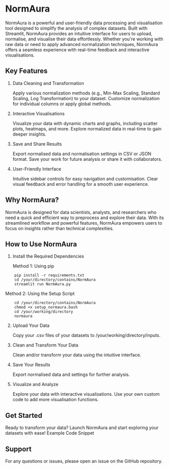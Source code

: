 # NormAura

NormAura is a powerful and user-friendly data processing and visualisation tool designed to simplify the analysis of complex datasets. Built with Streamlit, NormAura provides an intuitive interface for users to upload, normalise, and visualise their data effortlessly. Whether you're working with raw data or need to apply advanced normalization techniques, NormAura offers a seamless experience with real-time feedback and interactive visualisations.
## Key Features
1. Data Cleaning and Transformation
    
    Apply various normalization methods (e.g., Min-Max Scaling, Standard Scaling, Log Transformation) to your dataset.
    Customize normalization for individual columns or apply global methods.

2. Interactive Visualisations
    
    Visualize your data with dynamic charts and graphs, including scatter plots, heatmaps, and more.
    Explore normalized data in real-time to gain deeper insights.

3. Save and Share Results
    
    Export normalised data and normalisation settings in CSV or JSON format.
    Save your work for future analysis or share it with collaborators.

4. User-Friendly Interface
    
    Intuitive sidebar controls for easy navigation and customisation.
    Clear visual feedback and error handling for a smooth user experience.

## Why NormAura?

NormAura is designed for data scientists, analysts, and researchers who need a quick and efficient way to preprocess and explore their data. With its streamlined workflow and powerful features, NormAura empowers users to focus on insights rather than technical complexities.

## How to Use NormAura
1. Install the Required Dependencies

   Method 1: Using pip
```
    pip install -r requirements.txt
    cd /your/directory/contains/NormAura
    streamlit run NormAura.py
```
   Method 2: Using the Setup Script
```
    cd /your/directory/contains/NormAura
    chmod +x setup_normaura.bash
    cd /your/working/directory
    normaura
```
2. Upload Your Data

   Copy your .csv files of your datasets to /your/working/directory/inputs.

4. Clean and Transform Your Data

    Clean and/or transform your data using the intuitive interface.

5. Save Your Results

    Export normalised data and settings for further analysis.

6. Visualize and Analyze

    Explore your data with interactive visualisations.
    Use your own custom code to add more visualisation functions.

## Get Started

Ready to transform your data? Launch NormAura and start exploring your datasets with ease!
Example Code Snippet

## Support

For any questions or issues, please open an issue on the GitHub repository.
